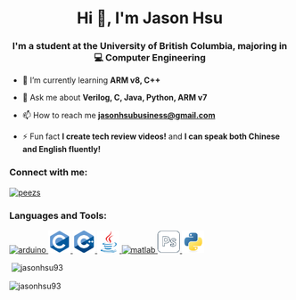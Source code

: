 <h1 align="center">Hi 👋, I'm Jason Hsu</h1>
<h3 align="center">I'm a student at the University of British Columbia, majoring in 💻 Computer Engineering</h3>

- 🌱 I’m currently learning **ARM v8, C++**

- 💬 Ask me about **Verilog, C, Java, Python, ARM v7**

- 📫 How to reach me **jasonhsubusiness@gmail.com**

- ⚡ Fun fact **I create tech review videos!** and **I can speak both Chinese and English fluently!** 

<h3 align="left">Connect with me:</h3>
<p align="left">
<a href="https://www.youtube.com/c/peezs" target="blank"><img align="center" src="https://raw.githubusercontent.com/rahuldkjain/github-profile-readme-generator/master/src/images/icons/Social/youtube.svg" alt="peezs" height="30" width="40" /></a>
</p>

<h3 align="left">Languages and Tools:</h3>
<p align="left"> <a href="https://www.arduino.cc/" target="_blank" rel="noreferrer"> <img src="https://cdn.worldvectorlogo.com/logos/arduino-1.svg" alt="arduino" width="40" height="40"/> </a> <a href="https://www.cprogramming.com/" target="_blank" rel="noreferrer"> <img src="https://raw.githubusercontent.com/devicons/devicon/master/icons/c/c-original.svg" alt="c" width="40" height="40"/> </a> <a href="https://www.w3schools.com/cpp/" target="_blank" rel="noreferrer"> <img src="https://raw.githubusercontent.com/devicons/devicon/master/icons/cplusplus/cplusplus-original.svg" alt="cplusplus" width="40" height="40"/> </a> <a href="https://www.java.com" target="_blank" rel="noreferrer"> <img src="https://raw.githubusercontent.com/devicons/devicon/master/icons/java/java-original.svg" alt="java" width="40" height="40"/> </a> <a href="https://www.mathworks.com/" target="_blank" rel="noreferrer"> <img src="https://upload.wikimedia.org/wikipedia/commons/2/21/Matlab_Logo.png" alt="matlab" width="40" height="40"/> </a> <a href="https://www.photoshop.com/en" target="_blank" rel="noreferrer"> <img src="https://raw.githubusercontent.com/devicons/devicon/master/icons/photoshop/photoshop-line.svg" alt="photoshop" width="40" height="40"/> </a> <a href="https://www.python.org" target="_blank" rel="noreferrer"> <img src="https://raw.githubusercontent.com/devicons/devicon/master/icons/python/python-original.svg" alt="python" width="40" height="40"/> </a> </p>

<p>&nbsp;<img align="center" src="https://github-readme-stats.vercel.app/api?username=jasonhsu93&show_icons=true&locale=en" alt="jasonhsu93" /></p>

<p><img align="center" src="https://github-readme-streak-stats.herokuapp.com/?user=jasonhsu93&" alt="jasonhsu93" /></p>
